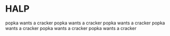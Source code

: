 # HALP
popka wants a cracker
popka wants a cracker
popka wants a cracker
popka wants a cracker
popka wants a cracker
popka wants a cracker

